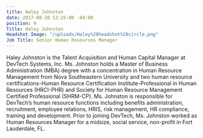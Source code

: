 ```yaml
---
title: Haley Johnston
date: 2017-08-28 13:25:00 -04:00
position: 9
Title: Haley Johnston
Headshot Image: "/uploads/Haley%20headshot%20circle.png"
Job Title: Senior Human Resources Manager
---
```


Haley Johnston is the Talent Acquisition and Human Capital Manager at DevTech Systems, Inc. Ms. Johnston holds a Master of Business Administration (MBA) degree with a concentration in Human Resource Management from Nova Southeastern University and two human resource certifications-Human Resource Certification Institute-Professional in Human Resources (HRCI-PHR) and Society for Human Resource Management Certified Professional (SHRM-CP). Ms. Johnston is responsible for DevTech’s human resource functions including benefits administration, recruitment, employee relations, HRIS, risk management, HR compliance, training and development. Prior to joining DevTech, Ms. Johnston worked as Human Resources Manager for a midsize, social service, non-profit in Fort Lauderdale, FL. 